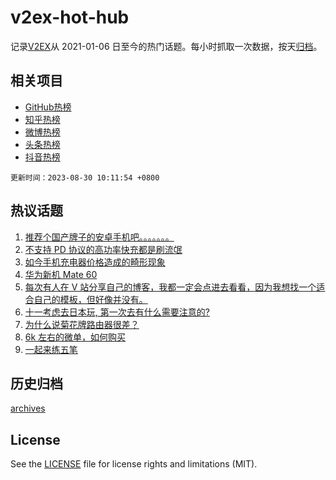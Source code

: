 # v2ex-hot-hub

 记录[V2EX](https://www.v2ex.com/)从 2021-01-06 日至今的热门话题。每小时抓取一次数据，按天[归档](archives)。
 
 ## 相关项目

- [GitHub热榜](https://github.com/it985/github-hot-hub)
- [知乎热榜](https://github.com/it985/zhihu-hot-hub)
- [微博热榜](https://github.com/it985/weibo-hot-hub)
- [头条热榜](https://github.com/it985/toutiao-hot-hub)
- [抖音热榜](https://github.com/it985/douyin-hot-hub)


 `更新时间：2023-08-30 10:11:54 +0800`

## 热议话题

1. [推荐个国产牌子的安卓手机吧。。。。。。。](https://www.v2ex.com/t/969089)
1. [不支持 PD 协议的高功率快充都是刷流氓](https://www.v2ex.com/t/969137)
1. [如今手机充电器价格造成的畸形现象](https://www.v2ex.com/t/969133)
1. [华为新机 Mate 60](https://www.v2ex.com/t/969180)
1. [每次有人在 V 站分享自己的博客，我都一定会点进去看看，因为我想找一个适合自己的模板，但好像并没有。](https://www.v2ex.com/t/969149)
1. [十一考虑去日本玩, 第一次去有什么需要注意的?](https://www.v2ex.com/t/969173)
1. [为什么说菊花牌路由器很差？](https://www.v2ex.com/t/969138)
1. [6k 左右的微单，如何购买](https://www.v2ex.com/t/969102)
1. [一起来练五笔](https://www.v2ex.com/t/969311)

## 历史归档

[archives](archives)

## License

See the [LICENSE](LICENSE) file for license rights and limitations (MIT).
